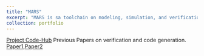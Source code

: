 ```yaml
---
title: "MARS"
excerpt: "MARS is sa toolchain on modeling, simulation, and verification for complex cyber-physical systems(MARS), including a simulation tool for Simulink/Stateflow, an automatic translator from Simulink to HCSP (Hybrid CSP), and a theorem prover for HHL (Hybrid Hoare Logic Prover). For simulation and proving part, we do support AADL right now, and GUI and online HCSP simulator is also online. For code generation part, we have already implemented HCSP to System C. The generation to regular C and RUST are on their way! <br/><img src='/images/figureprinciple.png'>"
collection: portfolio
---
```


[Project Code-Hub](https://gitee.com/bhzhan/mars)
Previous Papers on verification and code generation. [Paper1](/files/),[Paper2]() 
